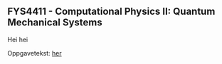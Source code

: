 ## FYS4411 - Computational Physics II: Quantum Mechanical Systems

Hei hei

Oppgavetekst: [her](http://compphysics.github.io/ComputationalPhysics2/doc/Projects/2021/Project1/pdf/Project1.pdf)
